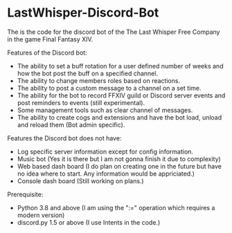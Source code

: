 # LastWhisper-Discord-Bot

The is the code for the discord bot of the The Last Whisper Free Company in the game Final Fantasy XIV.

Features of the Discord bot:

- The ability to set a buff rotation for a user defined number of weeks and how the bot post the buff on a specified
  channel.
- The ability to change members roles based on reactions.
- The ability to post a custom message to a channel on a set time.
- The ability for the bot to record FFXIV guild or Discord server events and post reminders to events (still
  experimental).
- Some management tools such as clear channel of messages.
- The ability to create cogs and extensions and have the bot load, unload and reload them (Bot admin specific).

Features the Discord bot does not have:

- Log specific server information except for config information.
- Music bot (Yes it is there but I am not gonna finish it due to complexity)
- Web based dash board (I do plan on creating one in the future but have no idea where to start. Any information would
  be appriciated.)
- Console dash board (Still working on plans.)

Prerequisite:

- Python 3.8 and above (I am using the ":=" operation which requires a modern version)
- discord.py 1.5 or above (I use Intents in the code.)
